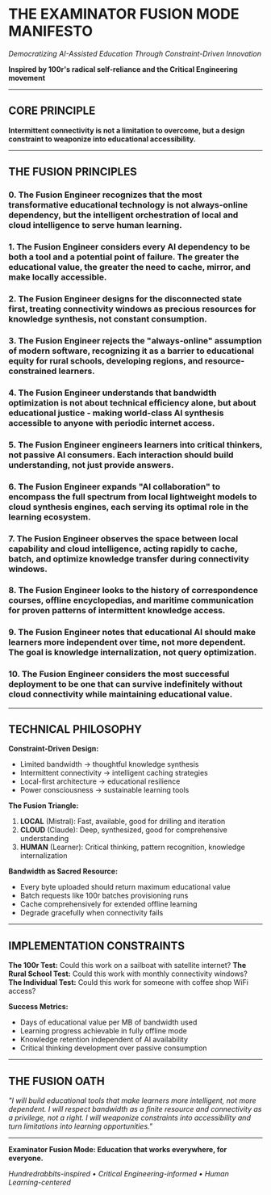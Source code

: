# THE EXAMINATOR FUSION MODE MANIFESTO

*Democratizing AI-Assisted Education Through Constraint-Driven Innovation*

**Inspired by 100r's radical self-reliance and the Critical Engineering movement**

---

## CORE PRINCIPLE

**Intermittent connectivity is not a limitation to overcome, but a design constraint to weaponize into educational accessibility.**

---

## THE FUSION PRINCIPLES

### 0. The Fusion Engineer recognizes that the most transformative educational technology is not always-online dependency, but the intelligent orchestration of local and cloud intelligence to serve human learning.

### 1. The Fusion Engineer considers every AI dependency to be both a tool and a potential point of failure. The greater the educational value, the greater the need to cache, mirror, and make locally accessible.

### 2. The Fusion Engineer designs for the disconnected state first, treating connectivity windows as precious resources for knowledge synthesis, not constant consumption.

### 3. The Fusion Engineer rejects the "always-online" assumption of modern software, recognizing it as a barrier to educational equity for rural schools, developing regions, and resource-constrained learners.

### 4. The Fusion Engineer understands that bandwidth optimization is not about technical efficiency alone, but about educational justice - making world-class AI synthesis accessible to anyone with periodic internet access.

### 5. The Fusion Engineer engineers learners into critical thinkers, not passive AI consumers. Each interaction should build understanding, not just provide answers.

### 6. The Fusion Engineer expands "AI collaboration" to encompass the full spectrum from local lightweight models to cloud synthesis engines, each serving its optimal role in the learning ecosystem.

### 7. The Fusion Engineer observes the space between local capability and cloud intelligence, acting rapidly to cache, batch, and optimize knowledge transfer during connectivity windows.

### 8. The Fusion Engineer looks to the history of correspondence courses, offline encyclopedias, and maritime communication for proven patterns of intermittent knowledge access.

### 9. The Fusion Engineer notes that educational AI should make learners more independent over time, not more dependent. The goal is knowledge internalization, not query optimization.

### 10. The Fusion Engineer considers the most successful deployment to be one that can survive indefinitely without cloud connectivity while maintaining educational value.

---

## TECHNICAL PHILOSOPHY

**Constraint-Driven Design:**
- Limited bandwidth → thoughtful knowledge synthesis
- Intermittent connectivity → intelligent caching strategies  
- Local-first architecture → educational resilience
- Power consciousness → sustainable learning tools

**The Fusion Triangle:**
1. **LOCAL** (Mistral): Fast, available, good for drilling and iteration
2. **CLOUD** (Claude): Deep, synthesized, good for comprehensive understanding
3. **HUMAN** (Learner): Critical thinking, pattern recognition, knowledge internalization

**Bandwidth as Sacred Resource:**
- Every byte uploaded should return maximum educational value
- Batch requests like 100r batches provisioning runs
- Cache comprehensively for extended offline learning
- Degrade gracefully when connectivity fails

---

## IMPLEMENTATION CONSTRAINTS

**The 100r Test:** Could this work on a sailboat with satellite internet?
**The Rural School Test:** Could this work with monthly connectivity windows?
**The Individual Test:** Could this work for someone with coffee shop WiFi access?

**Success Metrics:**
- Days of educational value per MB of bandwidth used
- Learning progress achievable in fully offline mode
- Knowledge retention independent of AI availability
- Critical thinking development over passive consumption

---

## THE FUSION OATH

*"I will build educational tools that make learners more intelligent, not more dependent. I will respect bandwidth as a finite resource and connectivity as a privilege, not a right. I will weaponize constraints into accessibility and turn limitations into learning opportunities."*

---

**Examinator Fusion Mode: Education that works everywhere, for everyone.**

*Hundredrabbits-inspired • Critical Engineering-informed • Human Learning-centered*